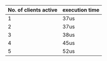 
|No. of clients active|execution time|
|---------------------|--------------|
|1|37us|
|2|37us|
|3|38us|
|4|45us|
|5|52us|
